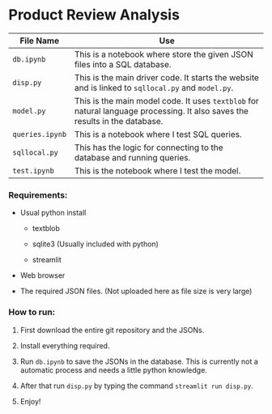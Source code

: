 # Product Review Analysis

| File Name       | Use                                                                                                                         |
| --------------- | --------------------------------------------------------------------------------------------------------------------------- |
| `db.ipynb`      | This is a notebook where store the given JSON files into a SQL database.                                                    |
| `disp.py`       | This is the main driver code. It starts the website and is linked to `sqllocal.py` and `model.py`.                          |
| `model.py`      | This is the main model code. It uses `textblob` for natural language processing. It also saves the results in the database. |
| `queries.ipynb` | This is a notebook where I test SQL queries.                                                                                |
| `sqllocal.py`   | This has the logic for connecting to the database and running queries.                                                      |
| `test.ipynb`    | This is the notebook where I test the model.                                                                                |

### Requirements:

- Usual python install
  
  - textblob
  
  - sqlite3 (Usually included with python)
  
  - streamlit

- Web browser

- The required JSON files. (Not uploaded here as file size is very large)

### How to run:

1. First download the entire git repository and the JSONs.

2. Install everything required.

3. Run `db.ipynb` to save the JSONs in the database. This is currently not a automatic process and needs a little python knowledge.

4. After that run `disp.py` by typing the command `streamlit run disp.py`.

5. Enjoy!
